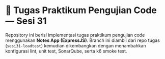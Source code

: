 # 🚀 Tugas Praktikum Pengujian Code — Sesi 31

Repository ini berisi implementasi tugas praktikum pengujian code menggunakan **Notes App (ExpressJS)**. Branch ini diambil dari repo tugas (`sesi31-loadtest`) 
kemudian dikembangkan dengan menambahkan konfigurasi lint, unit test, SonarQube, serta k6 smoke test.
